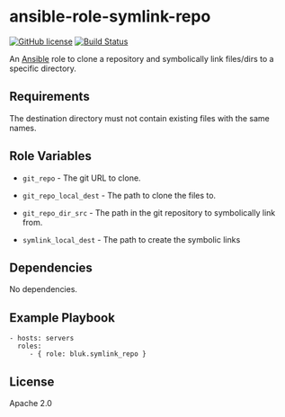 ansible-role-symlink-repo
=========================

[![GitHub license](https://img.shields.io/github/license/bluk/ansible-role-symlink-repo.svg)](https://github.com/bluk/ansible-role-symlink-repo/blob/master/LICENSE) [![Build Status](https://travis-ci.org/bluk/ansible-role-symlink-repo.svg?branch=master)](https://travis-ci.org/bluk/ansible-role-symlink-repo)

An [Ansible](https://www.ansible.com) role to clone a repository and symbolically link files/dirs to a specific directory.

Requirements
------------

The destination directory must not contain existing files with the same names.

Role Variables
--------------

* `git_repo` - The git URL to clone.

* `git_repo_local_dest` - The path to clone the files to.

* `git_repo_dir_src` - The path in the git repository to symbolically link from.

* `symlink_local_dest` - The path to create the symbolic links

Dependencies
------------

No dependencies.

Example Playbook
----------------

```
- hosts: servers
  roles:
     - { role: bluk.symlink_repo }
```

License
-------

Apache 2.0
